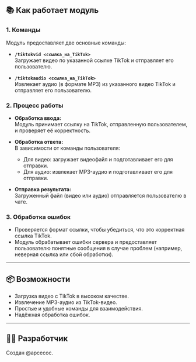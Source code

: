 ## 📚 **Как работает модуль**  

### 1. **Команды**  

Модуль предоставляет две основные команды:  

- **`/tiktokvid <ссылка_на_TikTok>`**  
  Загружает видео по указанной ссылке TikTok и отправляет его пользователю.  

- **`/tiktokaudio <ссылка_на_TikTok>`**  
  Извлекает аудио (в формате MP3) из указанного видео TikTok и отправляет его пользователю.  

### 2. **Процесс работы**  

- **Обработка ввода:**  
  Модуль принимает ссылку на TikTok, отправленную пользователем, и проверяет её корректность.   

- **Обработка ответа:**  
  В зависимости от команды пользователя:  
  - Для видео: загружает видеофайл и подготавливает его для отправки.  
  - Для аудио: извлекает MP3-аудио и подготавливает его для отправки.  

- **Отправка результата:**  
  Загруженный файл (видео или аудио) отправляется пользователю в чате.  

### 3. **Обработка ошибок**  

- Проверяется формат ссылки, чтобы убедиться, что это корректная ссылка TikTok.  
- Модуль обрабатывает ошибки сервера и предоставляет пользователю понятные сообщения в случае проблем (например, неверная ссылка или сбой обработки).  

---

## 📦 **Возможности**  

- Загрузка видео с TikTok в высоком качестве.  
- Извлечение MP3-аудио из TikTok-видео.  
- Простые и удобные команды для взаимодействия.  
- Надёжная обработка ошибок.  

---

## 🧑‍💻 **Разработчик**  

Создан @apcecoc.